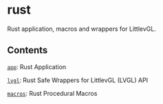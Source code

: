# rust

Rust application, macros and wrappers for LittlevGL.

## Contents

[`app`](app): Rust Application

[`lvgl`](lvgl): Rust Safe Wrappers for LittlevGL (LVGL) API

[`macros`](macros): Rust Procedural Macros
